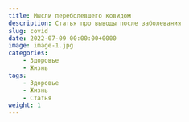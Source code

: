 ```yaml
---
title: Мысли переболевшего ковидом
description: Статья про выводы после заболевания
slug: covid
date: 2022-07-09 00:00:00+0000
image: image-1.jpg
categories:
    - Здоровье
    - Жизнь
tags:
    - Здоровье
    - Жизнь
    - Статья
weight: 1       
---
```


